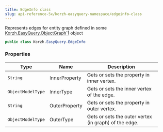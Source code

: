 ```yaml
---
title: EdgeInfo class
slug: api-reference-5x/korzh-easyquery-namespace/edgeinfo-class
---
```


Represents edges for entity graph defined in some [Korzh.EasyQuery.ObjectGraph`1](//easyquery/docs/api-reference-5x/korzh-easyquery-namespace/objectgraph-t--class) object
```csharp
public class Korzh.EasyQuery.EdgeInfo

```

### Properties

| Type | Name | Description | 
| --- | --- | --- | 
| `String` | InnerProperty | Gets or sets the property in inner vertex. | 
| `ObjectModelType` | InnerType | Gets or sets the inner vertex of the edge. | 
| `String` | OuterProperty | Gets or sets the property in outer vertex. | 
| `ObjectModelType` | OuterType | Gets or sets the outer vertex (in graph) of the edge. |